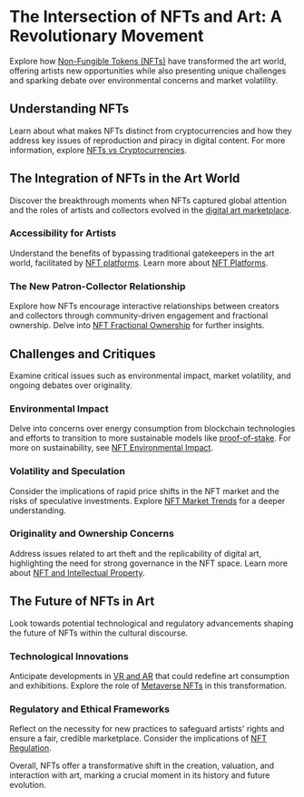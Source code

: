 # The Intersection of NFTs and Art: A Revolutionary Movement

Explore how [Non-Fungible Tokens (NFTs)](https://en.wikipedia.org/wiki/Non-fungible_token) have transformed the art world, offering artists new opportunities while also presenting unique challenges and sparking debate over environmental concerns and market volatility.

## Understanding NFTs

Learn about what makes NFTs distinct from cryptocurrencies and how they address key issues of reproduction and piracy in digital content. For more information, explore [NFTs vs Cryptocurrencies](https://www.license-token.com/wiki/nf-ts-vs-cryptocurrencies).

## The Integration of NFTs in the Art World

Discover the breakthrough moments when NFTs captured global attention and the roles of artists and collectors evolved in the [digital art marketplace](https://www.christies.com/en/events/beeple-the-first-5000-days).

### Accessibility for Artists

Understand the benefits of bypassing traditional gatekeepers in the art world, facilitated by [NFT platforms](https://opensea.io/). Learn more about [NFT Platforms](https://www.license-token.com/wiki/nft-platforms).

### The New Patron-Collector Relationship

Explore how NFTs encourage interactive relationships between creators and collectors through community-driven engagement and fractional ownership. Delve into [NFT Fractional Ownership](https://www.license-token.com/wiki/nft-fractional-ownership) for further insights.

## Challenges and Critiques

Examine critical issues such as environmental impact, market volatility, and ongoing debates over originality.

### Environmental Impact

Delve into concerns over energy consumption from blockchain technologies and efforts to transition to more sustainable models like [proof-of-stake](https://ethereum.org/en/developers/docs/consensus-mechanisms/pos/). For more on sustainability, see [NFT Environmental Impact](https://www.license-token.com/wiki/nf-ts-environmental-impact).

### Volatility and Speculation

Consider the implications of rapid price shifts in the NFT market and the risks of speculative investments. Explore [NFT Market Trends](https://www.license-token.com/wiki/nft-market-trends) for a deeper understanding.

### Originality and Ownership Concerns

Address issues related to art theft and the replicability of digital art, highlighting the need for strong governance in the NFT space. Learn more about [NFT and Intellectual Property](https://www.license-token.com/wiki/nft-and-intellectual-property).

## The Future of NFTs in Art

Look towards potential technological and regulatory advancements shaping the future of NFTs within the cultural discourse.

### Technological Innovations

Anticipate developments in [VR and AR](https://themetaverse.academy/) that could redefine art consumption and exhibitions. Explore the role of [Metaverse NFTs](https://www.license-token.com/wiki/metaverse-nf-ts) in this transformation.

### Regulatory and Ethical Frameworks

Reflect on the necessity for new practices to safeguard artists' rights and ensure a fair, credible marketplace. Consider the implications of [NFT Regulation](https://www.license-token.com/wiki/nft-regulation).

Overall, NFTs offer a transformative shift in the creation, valuation, and interaction with art, marking a crucial moment in its history and future evolution.